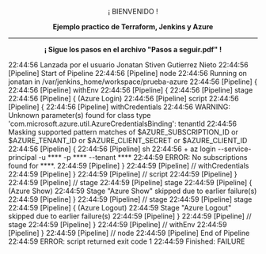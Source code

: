 <p align="center">¡ BIENVENIDO !</p>
<p align="center"><b>Ejemplo practico de Terraform, Jenkins y Azure</b></p>
<hr>
<p align="center"><b>¡ Sigue los pasos en el archivo "Pasos a seguir.pdf" !</b></p>
22:44:56  Lanzada por el usuario Jonatan Stiven Gutierrez Nieto
22:44:56  [Pipeline] Start of Pipeline
22:44:56  [Pipeline] node
22:44:56  Running on jonatan in /var/jenkins_home/workspace/prueba-azure
22:44:56  [Pipeline] {
22:44:56  [Pipeline] withEnv
22:44:56  [Pipeline] {
22:44:56  [Pipeline] stage
22:44:56  [Pipeline] { (Azure Login)
22:44:56  [Pipeline] script
22:44:56  [Pipeline] {
22:44:56  [Pipeline] withCredentials
22:44:56  WARNING: Unknown parameter(s) found for class type 'com.microsoft.azure.util.AzureCredentialsBinding': tenantId
22:44:56  Masking supported pattern matches of $AZURE_SUBSCRIPTION_ID or $AZURE_TENANT_ID or $AZURE_CLIENT_SECRET or $AZURE_CLIENT_ID
22:44:56  [Pipeline] {
22:44:56  [Pipeline] sh
22:44:56  + az login --service-principal -u **** -p **** --tenant ****
22:44:59  ERROR: No subscriptions found for ****.
22:44:59  [Pipeline] }
22:44:59  [Pipeline] // withCredentials
22:44:59  [Pipeline] }
22:44:59  [Pipeline] // script
22:44:59  [Pipeline] }
22:44:59  [Pipeline] // stage
22:44:59  [Pipeline] stage
22:44:59  [Pipeline] { (Azure Show)
22:44:59  Stage "Azure Show" skipped due to earlier failure(s)
22:44:59  [Pipeline] }
22:44:59  [Pipeline] // stage
22:44:59  [Pipeline] stage
22:44:59  [Pipeline] { (Azure Logout)
22:44:59  Stage "Azure Logout" skipped due to earlier failure(s)
22:44:59  [Pipeline] }
22:44:59  [Pipeline] // stage
22:44:59  [Pipeline] }
22:44:59  [Pipeline] // withEnv
22:44:59  [Pipeline] }
22:44:59  [Pipeline] // node
22:44:59  [Pipeline] End of Pipeline
22:44:59  ERROR: script returned exit code 1
22:44:59  Finished: FAILURE
